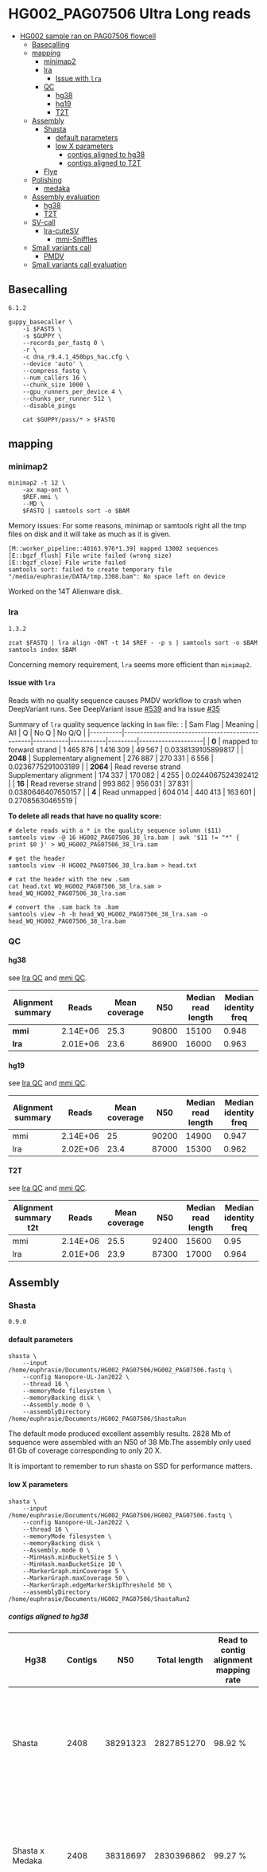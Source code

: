 # HG002_PAG07506 Ultra Long reads
- [HG002 sample ran on PAG07506 flowcell](#hg002-sample-ran-on-pag07506-flowcell) 
  - [Basecalling](#basecalling)
  - [mapping](#mapping)
    - [minimap2](#minimap2)
    - [lra](#lra)
      - [Issue with `lra`](#issue-with-lra)
    - [QC](#qc)
      - [hg38](#hg38)
      - [hg19](#hg19)
      - [T2T](#t2t)
  - [Assembly](#assembly)
    - [Shasta](#shasta)
      - [default parameters](#default-parameters)
      - [low X parameters](#low-x-parameters)
        - [contigs aligned to hg38](#contigs-aligned-to-hg38)
        - [contigs aligned to T2T](#contigs-aligned-to-t2t)
    - [Flye](#flye)
  - [Polishing](#polishing)
    - [medaka](#medaka)
  - [Assembly evaluation](#assembly-evaluation)
    - [hg38](#hg38-1)
    - [T2T](#t2t-1)
  - [SV-call](#sv-call)
    - [lra-cuteSV](#lra-cutesv)
      - [mmi-Sniffles](#mmi-sniffles)
  - [Small variants call](#small-variants-call)
    - [PMDV](#pmdv)
  - [Small variants call evaluation](#small-variants-call-evaluation)


## Basecalling 
`6.1.2`

```
guppy_basecaller \
    -i $FAST5 \
    -s $GUPPY \
    --records_per_fastq 0 \
    -r \
    -c dna_r9.4.1_450bps_hac.cfg \
    --device 'auto' \
    --compress_fastq \
    --num_callers 16 \
    --chunk_size 1000 \
    --gpu_runners_per_device 4 \
    --chunks_per_runner 512 \
    --disable_pings

    cat $GUPPY/pass/* > $FASTQ
```


## mapping 
### minimap2 
```
minimap2 -t 12 \
    -ax map-ont \
    $REF.mmi \
    --MD \
    $FASTQ | samtools sort -o $BAM 
``` 
Memory issues: For some reasons, minimap or samtools right all the tmp files on disk and it will take as much as it is given. 
```
[M::worker_pipeline::40163.976*1.39] mapped 13002 sequences
[E::bgzf_flush] File write failed (wrong size)
[E::bgzf_close] File write failed
samtools sort: failed to create temporary file "/media/euphrasie/DATA/tmp.3308.bam": No space left on device
```

Worked on the 14T Alienware disk.

### lra 
`1.3.2`
```
zcat $FASTQ | lra align -ONT -t 14 $REF - -p s | samtools sort -o $BAM
samtools index $BAM 
```

Concerning memory requirement, `lra` seems more efficient than `minimap2`.

#### Issue with `lra`
Reads with no quality sequence causes PMDV workflow to crash when DeepVariant runs. See DeepVariant issue [#539](https://github.com/google/deepvariant/issues/539) and lra issue [#35](https://github.com/ChaissonLab/LRA/issues/35#issuecomment-1141222305)

Summary of `lra` quality sequence lacking in `bam` file:
:
| Sam Flag | Meaning                                         | All       | Q         | No Q    | No Q/Q             |
|----------|-------------------------------------------------|-----------|-----------|---------|--------------------|
| **0**        | mapped to forward strand                        | 1 465 876 | 1 416 309 | 49 567  | 0.0338139105899817 |
| **2048**     | Supplementary alignement                        | 276 887   | 270 331   | 6 556   | 0.0236775291003189 |
| **2064**     | Read reverse strand<br>Supplementary alignment  | 174 337   | 170 082   | 4 255   | 0.0244067524392412 |
| **16**       | Read reverse strand                             | 993 862   | 956 031   | 37 831  | 0.0380646407650157 |
| **4**        | Read unmapped                                   | 604 014   | 440 413   | 163 601 | 0.27085630465519   |

**To delete all reads that have no quality score:**

```
# delete reads with a * in the quality sequence solumn ($11) 
samtools view -@ 16 HG002_PAG07506_38_lra.bam | awk '$11 != "*" { print $0 }' > WQ_HG002_PAG07506_38_lra.sam

# get the header 
samtools view -H HG002_PAG07506_38_lra.bam > head.txt

# cat the header with the new .sam
cat head.txt WQ_HG002_PAG07506_38_lra.sam > head_WQ_HG002_PAG07506_38_lra.sam

# convert the .sam back to .bam
samtools view -h -b head_WQ_HG002_PAG07506_38_lra.sam -o head_WQ_HG002_PAG07506_38_lra.bam
``` 


### QC 
#### hg38
see [lra QC](https://raw.githack.com/ziphra/long_reads/main/HG002/files/HG002_PAG07506_lra_QC.html) and [mmi QC](https://raw.githack.com/ziphra/long_reads/main/HG002/files/HG002_PAG07506_mmi_QC.html).

| Alignment summary  | Reads    | Mean coverage | N50   | Median read length | Median identity freq |
|--------------------|----------|---------------|-------|--------------------|----------------------|
| **mmi**            | 2.14E+06 | 25.3          | 90800 | 15100              | 0.948                |
| **lra**            | 2.01E+06 | 23.6          | 86900 | 16000              | 0.963                |

#### hg19
see [lra QC](https://raw.githack.com/ziphra/long_reads/main/HG002/files/HG002_PAG07506_37_lra_QC.html) and [mmi QC](https://raw.githack.com/ziphra/long_reads/main/HG002/files/HG002_PAG07506_37_mmi_QC.html).

| Alignment summary  | Reads    | Mean coverage | N50   | Median read length | Median identity freq |
|--------------------|----------|---------------|-------|--------------------|----------------------|
| mmi                | 2.14E+06 | 25            | 90200 | 14900              | 0.947                |
| lra                | 2.02E+06 | 23.4          | 87000 | 15300              | 0.962                |

#### T2T
see [lra QC](https://raw.githack.com/ziphra/long_reads/main/HG002/files/HG002_PAG07506_t2t_lra_QC.html) and [mmi QC](https://raw.githack.com/ziphra/long_reads/main/HG002/files/HG002_PAG07506_t2t_mmi_QC.html).


| Alignment summary t2t | Reads    | Mean coverage | N50   | Median read length | Median identity freq |
|-----------------------|----------|---------------|-------|--------------------|----------------------|
| mmi                   | 2.14E+06 | 25.5          | 92400 | 15600              | 0.95                 |
| lra                   | 2.01E+06 | 23.9          | 87300 | 17000              | 0.964                |

## Assembly 

### Shasta 
`0.9.0`

#### default parameters
```
shasta \
    --input /home/euphrasie/Documents/HG002_PAG07506/HG002_PAG07506.fastq \
    --config Nanopore-UL-Jan2022 \
    --thread 16 \
    --memoryMode filesystem \
    --memoryBacking disk \
    --Assembly.mode 0 \
    --assemblyDirectory /home/euphrasie/Documents/HG002_PAG07506/ShastaRun
```

The default mode produced excellent assembly results. 2828 Mb of sequence were assembled with an N50 of 38 Mb.The assembly only used 61 Gb of coverage corresponding to only 20 X. 

It is important to remember to run shasta on SSD for performance matters. 


#### low X parameters
```
shasta \
    --input /home/euphrasie/Documents/HG002_PAG07506/HG002_PAG07506.fastq \
    --config Nanopore-UL-Jan2022 \
    --thread 16 \
    --memoryMode filesystem \
    --memoryBacking disk \
    --Assembly.mode 0 \
    --MinHash.minBucketSize 5 \
    --MinHash.maxBucketSize 10 \
    --MarkerGraph.minCoverage 5 \
    --MarkerGraph.maxCoverage 50 \
    --MarkerGraph.edgeMarkerSkipThreshold 50 \
    --assemblyDirectory /home/euphrasie/Documents/HG002_PAG07506/ShastaRun2 
```

##### contigs aligned to hg38 


|        Hg38             | Contigs | N50      | Total length | Read to contig alignment mapping rate | Split read rate | Genome Coverage | Base pair accuracy | QV    | Structural error                                                        |
|---------------------|---------|----------|--------------|---------------------------------------|-----------------|-----------------|--------------------|-------|-------------------------------------------------------------------------|
| Shasta              | 2408    | 38291323 | 2827851270   | 98.92 %                               | 15.28 %         | 90 %            | 0.9974             | 32.60 | 1026:<br>- expansion: 679<br>- collapse: 97<br>- haplotype switch: 250  |
| Shasta x Medaka     | 2408    | 38318697 | 2830396862   | 99.27 %                               | 42.73 %         | 89.84 %         | 0.9981             | 33.74 | 943:<br>- expansion: 188<br>- collapse: 18<br>- haplotype switch: 737   |
| ShastaLowX          | 1728    | 49141234 | 2860162311   | 99.09 %                               | 14.56 %         | 90.41 %         | 0.9974             | 32.60 | 984:<br>- expansion: 643<br>- collapse: 93<br>- haplotype switch: 248   |
| ShastaLowX x Medaka | 1728    | 49179934 | 2862743720   | 99.35 %                               | 42.17 %         | 90.56 %         | 0.9979             | 33.73 | 924:<br>- expansion: 194<br>- collapse: 21<br>- haplotype switch: 709   |


##### contigs aligned to T2T 
|    T2T                 | Contigs | N50      | Total length | Read to contig alignment mapping rate | Split read rate | Genome Coverage | Base pair accuracy | QV    | Structural error                                                        |
|---------------------|---------|----------|--------------|---------------------------------------|-----------------|-----------------|--------------------|-------|-------------------------------------------------------------------------|
| Shasta              | 2408    | 38291323 | 2827851270   | 98.92 %                               | 15.28 %         | 90 %            | 0.9975             | 32.60 | 1026:<br>- expansion: 679<br>- collapse: 97<br>- haplotype switch: 250  |
| Shasta x Medaka     | 2408    | 38318697 | 2830396862   | 99.27 %                               | 42.73 %         | 89.98 %         | 0.9981             | 33.74 | 943:<br>- expansion: 188<br>- collapse: 18<br>- haplotype switch: 737   |
| ShastaLowX          | 1728    | 49141234 | 2860162311   | 99.09 %                               | 14.56 %         | 90.82 %         | 0.9976             | 32.60 | 984:<br>- expansion: 643<br>- collapse: 93<br>- haplotype switch: 248   |
| ShastaLowX x Medaka | 1728    | 49179934 | 2862743720   | 99.35 %                               | 42.17 %         | 91 %            | 0.9981             | 33.73 | 924:<br>- expansion: 194<br>- collapse: 21<br>- haplotype switch: 709   |

### Flye 
`2.9`

```
flye \
    --nano-hq \
    $FASTQ \
    -o $FLYE \
    -g 2.9g \
    --asm-coverage 8 \
    -t 44
```
We do not have sufficient informatics resources to run Flye. 
It would need ~450Gb of RAM and would run for 3 to 4 days on 30 threads.

## Polishing 
### medaka
```
medaka_consensus \
    -i $FASTQ \
    -d $ASSEMBLY/Assembly.fasta \
    -o $MEDAKA \
    -t 16 \
    -m r941_prom_hac_g507
```

## Assembly evaluation
### hg38 

### T2T 
empty 

## SV-call
### lra-cuteSV
```
cuteSV ${LRA_BAM} $REF ${LRA_CUTESV}.vcf . \
    --max_cluster_bias_INS 100 \
    --diff_ratio_merging_INS 0.3 \
    --max_cluster_bias_DEL 100 \
    --diff_ratio_merging_DEL 0.3 \
    --threads 16
```
### mmi-Sniffles
Sniffles recquires bam with MD tags. 

```
sniffles -i ${MMI_BAM} \
--vcf ${MMI_SNIFFLES}.vcf \
--tandem-repeats human_GRCh38_no_alt_analysis_set.trf.bed \
--reference $REF \
-t 14 
```

## Small variants call
### PMDV


## Small variants call evaluation
```
VCF=/media/euphrasie/Alienware_May202/HG002_PAG07506/pmdv/HG002_PAG07506_37_mmi/output/HG002_PAG07506_37_mmi.vcf.gz
TRUTH=/media/euphrasie/Alienware_May202/truthset/37/RN_CHR_HG002_GRCh37_1_22_v4.2.1_benchmark.vcf.gz
BED=/media/euphrasie/Alienware_May202/truthset/37/RN_CHR_HG002_GRCh37_1_22_v4.2.1_benchmark_noinconsistent.bed
export HG19=/media/euphrasie/DATA/reference_genome/hg19/hg19_std.fa
OUTPUT_DIR=/media/euphrasie/Alienware_May202/HG002_PAG07506/bench/37_mmi_pmdv
    

# Run hap.py
docker run -it \
-v "${TRUTH}":"${TRUTH}" \
-v "${VCF}":"${VCF}" \
-v "/media/euphrasie/DATA/reference_genome/hg19/":"/media/euphrasie/DATA/reference_genome/hg19/" \
-v "${OUTPUT_DIR}":"${OUTPUT_DIR}" \
-v "${BED}":"${BED}" \
jmcdani20/hap.py:v0.3.12 /opt/hap.py/bin/hap.py \
"${TRUTH}" \
"${VCF}" \
-f "${BED}" \
-r "${HG19}" \
-o "${OUTPUT_DIR}/happy_output" \
--pass-only \
--engine=vcfeval \
--threads="${THREADS}"
```

### hg38 - mmi 
#### HG002_GRCh38_1_22_v4.2.1
| Type  | TRUTH.TOTAL | TRUTH.TP | TRUTH.FN | QUERY.TOTAL | QUERY.FP | QUERY.UNK | FP.gt | FP.al | METRIC.Recall | METRIC.Precision | METRIC.Frac_NA | METRIC.F1_Score | TRUTH.TOTAL.TiTv_ratio | QUERY.TOTAL.TiTv_ratio | TRUTH.TOTAL.het_hom_ratio | QUERY.TOTAL.het_hom_ratio |
|-------|-------------|----------|----------|-------------|----------|-----------|-------|-------|---------------|------------------|----------------|-----------------|------------------------|------------------------|---------------------------|---------------------------|
| INDEL | 525469      | 338277   | 187192   | 665660      | 124739   | 194352    | 27320 | 39298 | 0.643762      | 0.735334         | 0.291969       | 0.686508        |                        |                        | 1.52827573414             | 1.6732100107              |
| SNP   | 3365127     | 3344925  | 20202    | 3953730     | 15710    | 592479    | 1740  | 4093  | 0.993997      | 0.995326         | 0.149853       | 0.994661        | 2.10012848676          | 1.98868735538          | 1.58119585325             | 1.53870604477             |


### hg38 - lra 
#### HG002_GRCh38_1_22_v4.2.1
| Type  | TRUTH.TOTAL | TRUTH.TP | TRUTH.FN | QUERY.TOTAL | QUERY.FP | QUERY.UNK | FP.gt | FP.al | METRIC.Recall | METRIC.Precision | METRIC.Frac_NA | METRIC.F1_Score | TRUTH.TOTAL.TiTv_ratio | QUERY.TOTAL.TiTv_ratio | TRUTH.TOTAL.het_hom_ratio | QUERY.TOTAL.het_hom_ratio |
|-------|-------------|----------|----------|-------------|----------|-----------|-------|-------|---------------|------------------|----------------|-----------------|------------------------|------------------------|---------------------------|---------------------------|
| INDEL | 525469      | 298267   | 227202   | 599357      | 121148   | 165091    | 25312 | 41766 | 0.567621      | 0.721028         | 0.275447       | 0.635193        |                        |                        | 1.52827573414             | 1.39912402642             |
| SNP   | 3365127     | 3321767  | 43360    | 4088394     | 31784    | 744779    | 3669  | 4995  | 0.987115      | 0.990494         | 0.182169       | 0.988802        | 2.10012848676          | 1.91455710637          | 1.58119585325             | 1.45448719643             |


### hg19 - mmi 
#### HG002_GRCh37_1_22_v4.2.1
| Type  | TRUTH.TOTAL | TRUTH.TP | TRUTH.FN | QUERY.TOTAL | QUERY.FP | QUERY.UNK | FP.gt | FP.al | METRIC.Recall | METRIC.Precision | METRIC.Frac_NA | METRIC.F1_Score | TRUTH.TOTAL.TiTv_ratio | QUERY.TOTAL.TiTv_ratio | TRUTH.TOTAL.het_hom_ratio | QUERY.TOTAL.het_hom_ratio |
|-------|-------------|----------|----------|-------------|----------|-----------|-------|-------|---------------|------------------|----------------|-----------------|------------------------|------------------------|---------------------------|---------------------------|
| INDEL | 522391      | 337133   | 185258   | 662865      | 124237   | 193316    | 27117 | 39085 | 0.645365      | 0.735412         | 0.291637       | 0.687452        |                        |                        | 1.51400395697             | 1.68226761178             |
| SNP   | 3352686     | 3332757  | 19929    | 3866830     | 16697    | 516763    | 1701  | 4180  | 0.994056      | 0.995016         | 0.13364        | 0.994536        | 2.09757296126          | 2.04181451004          | 1.57433458455             | 1.59134695968             |


### hg19 - lra 
#### HG002_GRCh37_1_22_v4.2.1
| Type  | TRUTH.TOTAL | TRUTH.TP | TRUTH.FN | QUERY.TOTAL | QUERY.FP | QUERY.UNK | FP.gt | FP.al | METRIC.Recall | METRIC.Precision | METRIC.Frac_NA | METRIC.F1_Score | TRUTH.TOTAL.TiTv_ratio | QUERY.TOTAL.TiTv_ratio | TRUTH.TOTAL.het_hom_ratio | QUERY.TOTAL.het_hom_ratio |
|-------|-------------|----------|----------|-------------|----------|-----------|-------|-------|---------------|------------------|----------------|-----------------|------------------------|------------------------|---------------------------|---------------------------|
| INDEL | 522390      | 304915   | 217475   | 607368      | 119248   | 166309    | 25031 | 40848 | 0.583692      | 0.729633         | 0.273819       | 0.648554        |                        |                        | 1.51401175761             | 1.47666510608             |
| SNP   | 3352686     | 3311161  | 41525    | 3820537     | 27362    | 491993    | 3320  | 4945  | 0.987614      | 0.99178          | 0.128776       | 0.989693        | 2.09757296126          | 2.06407150004          | 1.57433458455             | 1.61257583179             |

### t2t - mmi 
#### HG002_GRCh38_1_22_v4.2.1
Variant calls lifted from t2t to 38

| Type  | TRUTH.TOTAL | TRUTH.TP | TRUTH.FN | QUERY.TOTAL | QUERY.FP | QUERY.UNK | FP.gt | FP.al | METRIC.Recall | METRIC.Precision | METRIC.Frac_NA | METRIC.F1_Score | TRUTH.TOTAL.TiTv_ratio | QUERY.TOTAL.TiTv_ratio | TRUTH.TOTAL.het_hom_ratio | QUERY.TOTAL.het_hom_ratio |
|-------|-------------|----------|----------|-------------|----------|-----------|-------|-------|---------------|------------------|----------------|-----------------|------------------------|------------------------|---------------------------|---------------------------|
| INDEL | 525469      | 151025   | 374444   | 423001      | 166037   | 104418    | 10531 | 67162 | 0.28741       | 0.478827         | 0.24685        | 0.359209        |                        |                        | 1.52827573414             | 2.05466563273             |
| SNP   | 3365127     | 2416789  | 948338   | 2717610     | 14051    | 286445    | 899   | 5617  | 0.718187      | 0.99422          | 0.105403       | 0.833956        | 2.10012848676          | 2.06551665409          | 1.58119585325             | 5.23086518838             |

### t2t - lra
#### HG002_GRCh38_1_22_v4.2.1
Variant calls lifted from t2t to 38


| Type  | TRUTH.TOTAL | TRUTH.TP | TRUTH.FN | QUERY.TOTAL | QUERY.FP | QUERY.UNK | FP.gt | FP.al | METRIC.Recall | METRIC.Precision | METRIC.Frac_NA | METRIC.F1_Score | TRUTH.TOTAL.TiTv_ratio | QUERY.TOTAL.TiTv_ratio | TRUTH.TOTAL.het_hom_ratio | QUERY.TOTAL.het_hom_ratio |
|-------|-------------|----------|----------|-------------|----------|-----------|-------|-------|---------------|------------------|----------------|-----------------|------------------------|------------------------|---------------------------|---------------------------|
| INDEL | 525469      | 135249   | 390220   | 393504      | 163101   | 89453     | 9204  | 67759 | 0.257387      | 0.463574         | 0.227324       | 0.330997        |                        |                        | 1.52827573414             | 1.82372856833             |
| SNP   | 3365127     | 2396697  | 968430   | 2698555     | 28278    | 278102    | 2137  | 6175  | 0.712216      | 0.988317         | 0.103056       | 0.827852        | 2.10012848676          | 2.08778521586          | 1.58119585325             | 5.29214093658             |


## SV call evaluation
### truvari 
```
truvari bench -b $TRUTHSET -c $VCF  -f $REF -o $OUTPUTDIR --passonly --includebed TRUTHBED
```

|Ref |Aligner|Truth set      |Caller|TP-base|TP-call|FP  |FN  |precision  |recall     |f1         |base cnt|call cnt|TP-call_TP-gt|TP-call_FP-gt|TP-base_TP-gt|TP-base_FP-gt|gt_concordance|gt_matrix/(1, 1)/(1, 1)|gt_matrix/(1, 1)/(0, 1)|gt_matrix/(1, 0)/(0, 1)|gt_matrix/(1, 0)/(1, 1)|gt_matrix/(0, 1)/(1, 1)|gt_matrix/(0, 1)/(0, 1)|
|----|-------|---------------|------|-------|-------|----|----|-----------|-----------|-----------|--------|--------|-------------|-------------|-------------|-------------|--------------|-----------------------|-----------------------|-----------------------|-----------------------|-----------------------|-----------------------|
|Hg38|lra    |CMRG           |cutesv|171    |171    |3   |45  |0.982758621|0.791666667|0.876923077|216     |174     |124          |47           |124          |47           |0.725146199   |78                     |3                      |27                     |10                     |46                     |7                      |
|Hg38|mmi    |CMRG           |snf   |198    |198    |8   |18  |0.961165049|0.916666667|0.938388626|216     |206     |142          |56           |142          |56           |0.717171717   |81                     |1                      |36                     |9                      |10                     |61                     |
|Hg19|lra    |SV tier1       |cutesv|8391   |8391   |412 |1250|0.953197773|0.8703454  |0.909889395|9641    |8803    |8185         |206          |8185         |206          |0.975449887   |4141                   |117                    |4044                   |89                     |                       |                       |
|Hg19|mmi    |SV tier1       |snf   |9281   |9281   |822 |360 |0.918638028|0.962659475|0.940133712|9641    |10103   |9062         |219          |9062         |219          |0.976403405   |4233                   |64                     |4829                   |153                    |2                      |                       |
|Hg38|lra    |SV tier1 lifted|cutesv|8045   |8045   |481 |1525|0.94358433 |0.840647858|0.889146773|9570    |8526    |7823         |222          |7823         |222          |0.972405221   |3957                   |145                    |3866                   |77                     |                       |                       |
|Hg38|mmi    |SV tier1 lifted|snf   |9288   |9288   |634 |282 |0.936101592|0.970532915|0.953006362|9570    |9922    |9083         |205          |9083         |205          |0.97792851    |4246                   |48                     |4837                   |155                    |2                      |                       |
|t2t |lra    |SV tier1 lifted|cutesv|2665   |2665   |4444|3749|0.374876917|0.41549735 |0.394143311|6414    |7109    |0            |2665         |0            |2665         |0             |1978                   |687                    |                       |                       |                       |                       |
|t2t |mmi    |SV tier1 lifted|snf   |3195   |3195   |5361|3219|0.37342216 |0.498129093|0.426853707|6414    |8556    |3103         |92           |3103         |92           |0.971205008   |2403                   |81                     |2                      |700                    |9                      |                       |


![](./files/HG0027506_svcall_metrics_lra.png)


![](./files/HG0027605_svcall_metrics_mmi.png)
























